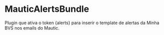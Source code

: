 # MauticAlertsBundle
Plugin que ativa o token {alerts} para inserir o template de alertas da Minha BVS nos emails do Mautic.
